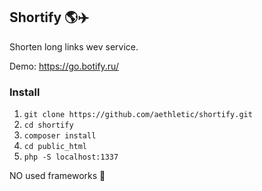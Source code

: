 ## Shortify 🌎✈️

Shorten long links wev service.

Demo: https://go.botify.ru/

### Install
1. `git clone https://github.com/aethletic/shortify.git`
2. `cd shortify`
3. `composer install`
4. `cd public_html`
5. `php -S localhost:1337`

NO used frameworks 🚫
